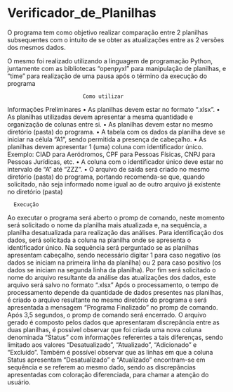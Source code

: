 # Verificador_de_Planilhas

O programa tem como objetivo realizar comparação entre 2 planilhas subsequentes com o intuito de se obter as atualizações entre as 2 versões dos mesmos dados.

O mesmo foi realizado utilizando a linguagem de programação Python, juntamente com as bibliotecas “openpyxl” para manipulação de planilhas, e “time” para realização de uma pausa após o término da execução do programa

                            Como utilizar

Informações Preliminares
•	As planilhas devem estar no formato “.xlsx”.
•	As planilhas utilizadas devem apresentar a mesma quantidade e organização de colunas entre si.
•	As planilhas devem estar no mesmo diretório (pasta) do programa.
•	A tabela com os dados da planilha deve se iniciar na célula “A1”, sendo permitida a presença de cabeçalho.
•	As planilhas devem apresentar 1 (uma) coluna com identificador único. Exemplo: CIAD para Aeródromos, CPF para Pessoas Físicas, CNPJ para Pessoas Jurídicas, etc.
•	A coluna com o identificador único deve estar no intervalo de “A” até “ZZZ”.
•	O arquivo de saída será criado no mesmo diretório (pasta) do programa, portando recomenda-se que, quando solicitado, não seja informado nome igual ao de outro arquivo já existente no diretório (pasta)
      
      Execução
Ao executar o programa será aberto o promp de comando, neste momento será solicitado o nome da planilha mais atualizada e, na sequência, a planilha desatualizada para realização das análises.
Para identificação dos dados, será solicitada a coluna na planilha onde se apresenta o identificador único.
Na sequência será perguntado se as planilhas apresentam cabeçalho, sendo necessário digitar 1 para caso negativo (os dados se iniciam na primeira linha da planilha) ou 2 para caso positivo (os dados se iniciam na segunda linha da planilha).
Por fim será solicitado o nome do arquivo resultante da análise das atualizações dos dados, este arquivo será salvo no formato “.xlsx”
Após o processamento, o tempo de processamento depende da quantidade de dados presentes nas planilhas, é criado o arquivo resultante no mesmo diretório do programa e será apresentada a mensagem “Programa Finalizado” no promp de comando. Após 3,5 segundos, o promp de comando será encerrado.
O arquivo gerado é composto pelos dados que apresentaram discrepância entre as duas planilhas, é possível observar que foi criada uma nova coluna denominada “Status” com informações referentes a tais diferenças, sendo limitado aos valores “Desatualizado”, “Atualizado”, “Adicionado” e “Excluído”. Também é possível observar que as linhas em que a coluna Status apresentam “Desatualizado” e “Atualizado”  encontram-se em sequência e se referem ao mesmo dado, sendo as discrepâncias apresentadas com coloração diferenciada, para chamar a atenção do usuário.

